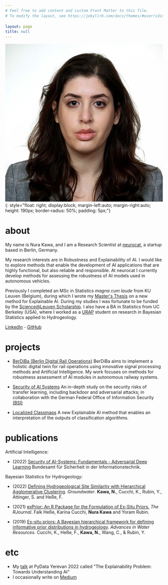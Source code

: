 ```yaml
---
# Feel free to add content and custom Front Matter to this file.
# To modify the layout, see https://jekyllrb.com/docs/themes/#overriding-theme-defaults

layout: page
title: null
---
```



![My Picture](assets/photo-nura.jpg){: style="float: right; display:block; margin-left:auto; margin-right:auto; height: 190px; border-radius: 50%; padding: 5px;"}

# about 

My name is Nura Kawa, and I am a Research Scientist at [neurocat](https://neurocat.ai), a startup based in Berlin, Germany.
	
My research interests are in Robustness and Explainability of AI. I would like to explore methods that enable the development of AI applications that are highly functional, but also reliable and responsible. At neurocat I currently develop methods for assessing the robustness of AI models used in autonomous vehicles. 
 

Previously I completed an MSc in Statistics _magna cum laude_ from KU Leuven (Belgium), during which I wrote my [Master's Thesis](https://github.com/nurakawa/localized-classmap/blob/main/msc_thesis_kawa.pdf) on a new method for Explainable AI. During my studies I was fortunate to be funded by the [Science@Leuven Scholarship](https://wet.kuleuven.be/english/scienceatleuvenscholarship). I also have a BA in Statistics from UC Berkeley (USA), where I worked as a [URAP](https://research.berkeley.edu/urap/) student on research in Bayesian Statistics applied to Hydrogeology.

[LinkedIn](https://linkedin.com/in/nurakawa) - 
[GitHub](https://github.com/nurakawa)

# projects

- [BerDiBa (Berlin Digital Rail Operations)](https://www.hhi.fraunhofer.de/en/departments/ai/projects/berdiba.html) BerDiBa aims to implement a holistic digital twin for rail operations using innovative signal processing methods and Artificial Intelligence. My work focuses on methods for robustness assessment of AI modules in autonomous railway systems. 

- [Security of AI Systems](https://www.bsi.bund.de/DE/Service-Navi/Publikationen/Studien/Projekt_P464/Projekt_P464_node.html) An in-depth study on the security risks of transfer learning, including backdoor and adversarial attacks; in collaboration with the German Federal Office of Information Security [(BSI)](https://www.bsi.bund.de/DE/Service-Navi/Publikationen/Studien/Projekt_P464/Projekt_P464_node.html)

- [Localized Classmaps](https://github.com/nurakawa/localized-classmap) A new Explainable AI method that enables an interpretation of the outputs of classification algorithms.


# publications

Artificial Intelligence:

- (2022) [Security of AI-Systems: Fundamentals - Adversarial Deep Learning](https://www.bsi.bund.de/SharedDocs/Downloads/EN/BSI/KI/Security-of-AI-systems_fundamentals.pdf?__blob=publicationFile&v=4) Bundesamt für Sicherheit in der Informationstechnik.


Bayesian Statistics for Hydrogeology:

- (2022) [Defining Hydrogeological Site Similarity with Hierarchical Agglomerative Clustering](https://doi.org/10.1111/gwat.13261). _Groundwater_. __Kawa, N.__, Cucchi, K., Rubin, Y., Attinger, S. and Heße, F. 

- (2021) [exPrior: An R Package for the Formulation of Ex-Situ Priors.](https://journal.r-project.org/archive/2021/RJ-2021-031/index.html) _The RJournal_. Falk Heße, Karina Cucchi, __Nura Kawa__ and Yoram Rubin.

- (2019) [Ex-situ priors: A Bayesian hierarchical framework for defining informative prior distributions in hydrogeology](https://doi.org/10.1016/j.advwatres.2019.02.003). _Advances in Water Resources_. Cucchi, K., Heße, F., __Kawa, N.__, Wang, C., & Rubin, Y. 

# etc
- My [talk](https://www.youtube.com/watch?v=l-YJm6Umz2s) at PyData Yerevan 2022 called "The Explainability Problem: Towards Understanding AI"
- I occasionally write on [Medium](https://medium.com/@nurakawa)
